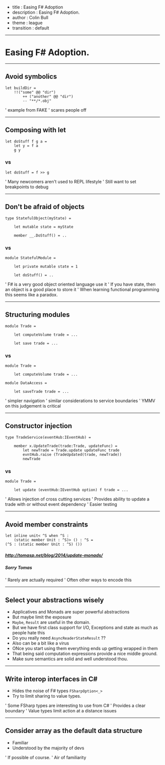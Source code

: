- title : Easing F# Adoption
- description : Easing F# Adoption.
- author : Colin Bull
- theme : league
- transition : default


***

# Easing F# Adoption.

***

## Avoid symbolics

    let buildDir = 
        !!("some" @@ "dir")
            ++ ("another" @@ "dir")
            -- "**/*.obj"  

' example from FAKE
' scares people off

***

## Composing with let 

    let doStuff f g a = 
        let y = f a
        g y

### vs 

    let doStuff = f >> g


' Many newcomers aren't used to REPL lifestyle
' Still want to set breakpoints to debug

***


## Don't be afraid of objects

    type StatefulObject(myState) = 

        let mutable state = myState

        member __.DoStuff() = .. 

### vs 

    module StatefulModule = 

        let private mutable state = 1

        let doStuff() = ..   

' F# is a very good object oriented language use it
' If you have state, then an object is a good place to store it
' When learning functional programming this seems like a paradox. 

***

## Structuring modules 
 
    module Trade = 

        let computeVolume trade = ...

        let save trade = ...

### vs 

    module Trade = 

        let computeVolume trade = ...

    module DataAccess = 

        let saveTrade trade = ...

' simpler navigation 
' similar considerations to service boundaries 
' YMMV on this judgement is critical

***

## Constructor injection 

    type TradeService(eventHub:IEventHub) = 

        member x.UpdateTrade(trade:Trade, updateFunc) = 
            let newTrade = Trade.update updateFunc trade
            evntHub.raise (TradeUpdated(trade, newTrade))
            newTrade 

### vs 

    module Trade = 

        let update (eventHub:IEventHub option) f trade = ... 


' Allows injection of cross cutting services
' Provides ability to update a trade with or without event dependency
' Easier testing

***

## Avoid member constraints

    let inline unit< ^S when ^S : 
        (static member Unit : ^S)> () : ^S =
    (^S : (static member Unit : ^S) ()) 

##### http://tomasp.net/blog/2014/update-monads/
##### Sorry Tomas

' Rarely are actually required
' Often other ways to encode this 

***

## Select your abstractions wisely

* Applicatives and Monads are super powerful abstractions
* But maybe limit the exposure
* `Maybe`, `Result` are useful in the domain. 
* But we have first class support for I/O, Exceptions and state as much as people hate this
* Do you really need `AsyncReaderStateResult` ?? 
* Also can be a bit like a virus 
* ONce you start using them everything ends up getting wrapped in them
* That being said computation expressions provide a nice middle ground.
* Make sure semantics are solid and well understood thou.

***

## Write interop interfaces in C#

* Hides the noise of F# types `FSharpOption<_>`
* Try to limit sharing to value types. 

' Some FSharp types are interesting to use from C#
' Provides a clear boundary
' Value types limit action at a distance issues  

***

## Consider array as the default data structure

* Familiar 
* Understood by the majority of devs


' If possible of course.
' Air of familiarity 



